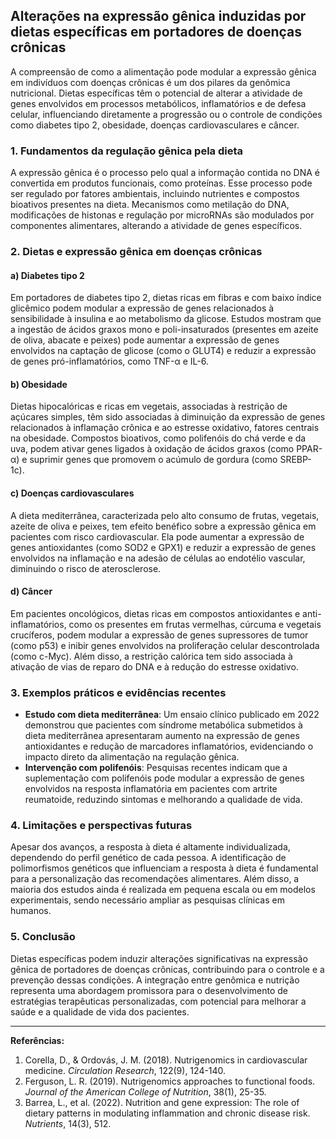 
## Alterações na expressão gênica induzidas por dietas específicas em portadores de doenças crônicas

A compreensão de como a alimentação pode modular a expressão gênica em indivíduos com doenças crônicas é um dos pilares da genômica nutricional. Dietas específicas têm o potencial de alterar a atividade de genes envolvidos em processos metabólicos, inflamatórios e de defesa celular, influenciando diretamente a progressão ou o controle de condições como diabetes tipo 2, obesidade, doenças cardiovasculares e câncer.

### 1. Fundamentos da regulação gênica pela dieta

A expressão gênica é o processo pelo qual a informação contida no DNA é convertida em produtos funcionais, como proteínas. Esse processo pode ser regulado por fatores ambientais, incluindo nutrientes e compostos bioativos presentes na dieta. Mecanismos como metilação do DNA, modificações de histonas e regulação por microRNAs são modulados por componentes alimentares, alterando a atividade de genes específicos.

### 2. Dietas e expressão gênica em doenças crônicas

#### a) Diabetes tipo 2

Em portadores de diabetes tipo 2, dietas ricas em fibras e com baixo índice glicêmico podem modular a expressão de genes relacionados à sensibilidade à insulina e ao metabolismo da glicose. Estudos mostram que a ingestão de ácidos graxos mono e poli-insaturados (presentes em azeite de oliva, abacate e peixes) pode aumentar a expressão de genes envolvidos na captação de glicose (como o GLUT4) e reduzir a expressão de genes pró-inflamatórios, como TNF-α e IL-6.

#### b) Obesidade

Dietas hipocalóricas e ricas em vegetais, associadas à restrição de açúcares simples, têm sido associadas à diminuição da expressão de genes relacionados à inflamação crônica e ao estresse oxidativo, fatores centrais na obesidade. Compostos bioativos, como polifenóis do chá verde e da uva, podem ativar genes ligados à oxidação de ácidos graxos (como PPAR-α) e suprimir genes que promovem o acúmulo de gordura (como SREBP-1c).

#### c) Doenças cardiovasculares

A dieta mediterrânea, caracterizada pelo alto consumo de frutas, vegetais, azeite de oliva e peixes, tem efeito benéfico sobre a expressão gênica em pacientes com risco cardiovascular. Ela pode aumentar a expressão de genes antioxidantes (como SOD2 e GPX1) e reduzir a expressão de genes envolvidos na inflamação e na adesão de células ao endotélio vascular, diminuindo o risco de aterosclerose.

#### d) Câncer

Em pacientes oncológicos, dietas ricas em compostos antioxidantes e anti-inflamatórios, como os presentes em frutas vermelhas, cúrcuma e vegetais crucíferos, podem modular a expressão de genes supressores de tumor (como p53) e inibir genes envolvidos na proliferação celular descontrolada (como c-Myc). Além disso, a restrição calórica tem sido associada à ativação de vias de reparo do DNA e à redução do estresse oxidativo.

### 3. Exemplos práticos e evidências recentes

- **Estudo com dieta mediterrânea**: Um ensaio clínico publicado em 2022 demonstrou que pacientes com síndrome metabólica submetidos à dieta mediterrânea apresentaram aumento na expressão de genes antioxidantes e redução de marcadores inflamatórios, evidenciando o impacto direto da alimentação na regulação gênica.
- **Intervenção com polifenóis**: Pesquisas recentes indicam que a suplementação com polifenóis pode modular a expressão de genes envolvidos na resposta inflamatória em pacientes com artrite reumatoide, reduzindo sintomas e melhorando a qualidade de vida.

### 4. Limitações e perspectivas futuras

Apesar dos avanços, a resposta à dieta é altamente individualizada, dependendo do perfil genético de cada pessoa. A identificação de polimorfismos genéticos que influenciam a resposta à dieta é fundamental para a personalização das recomendações alimentares. Além disso, a maioria dos estudos ainda é realizada em pequena escala ou em modelos experimentais, sendo necessário ampliar as pesquisas clínicas em humanos.

### 5. Conclusão

Dietas específicas podem induzir alterações significativas na expressão gênica de portadores de doenças crônicas, contribuindo para o controle e a prevenção dessas condições. A integração entre genômica e nutrição representa uma abordagem promissora para o desenvolvimento de estratégias terapêuticas personalizadas, com potencial para melhorar a saúde e a qualidade de vida dos pacientes.

---

**Referências:**

1. Corella, D., & Ordovás, J. M. (2018). Nutrigenomics in cardiovascular medicine. *Circulation Research*, 122(9), 124-140.
2. Ferguson, L. R. (2019). Nutrigenomics approaches to functional foods. *Journal of the American College of Nutrition*, 38(1), 25-35.
3. Barrea, L., et al. (2022). Nutrition and gene expression: The role of dietary patterns in modulating inflammation and chronic disease risk. *Nutrients*, 14(3), 512.
```
